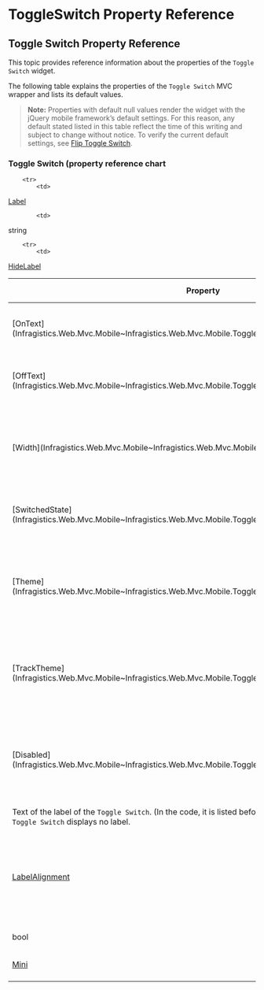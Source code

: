 ﻿<!--
|metadata|
{
    "fileName": "toggleswitch-property-reference",
    "controlName": "ToggleSwitch",
    "tags": ["API","Editing"]
}
|metadata|
-->

# ToggleSwitch Property Reference

## Toggle Switch Property Reference

This topic provides reference information about the properties of the `Toggle Switch` widget.

The following table explains the properties of the `Toggle Switch` MVC wrapper and lists its default values.

>**Note:**
> Properties with default null values render the widget with the jQuery mobile framework’s default settings. For this reason, any default stated listed in this table reflect the time of this writing and subject to change without notice. To verify the current default settings, see [Flip Toggle Switch](http://view.jquerymobile.com/1.3.1/dist/demos/widgets/sliders/switch.html).



### Toggle Switch (property reference chart

<table class="table table-striped">
    <thead>
        <tr>
            <th>
Property
            </th>
            <th>
Type
            </th>
            <th>
Description
            </th>
            <th>
Default Value
            </th>
        </tr>
    </thead>
    <tbody>
        <tr>
            <td>
[OnText](Infragistics.Web.Mvc.Mobile~Infragistics.Web.Mvc.Mobile.ToggleSwitchWrapper~OnText.html)
            </td>
            <td>
string
            </td>
            <td>
Text to be displayed to the user when the switch is in Enabled state.
            </td>
            <td >
*On*
            </td>
        </tr>
        <tr>
            <td>
[OffText](Infragistics.Web.Mvc.Mobile~Infragistics.Web.Mvc.Mobile.ToggleSwitchWrapper~OffText.html)
            </td>
            <td>
string
            </td>
            <td>
Text to be displayed to the user when the switch is in Disabled state.
            </td>
            <td >
*Off*
            </td>
        </tr>
        <tr>
            <td>
[Width](Infragistics.Web.Mvc.Mobile~Infragistics.Web.Mvc.Mobile.ToggleSwitchWrapper~Width.html)
            </td>
            <td>
string
            </td>
            <td>
Width (in pixels) of the `Toggle Switch`. (Changing this property re-defines the width of the div that holds the `Toggle Switch`.)
            </td>
            <td >
*null*
            </td>
        </tr>
        <tr>
            <td>
[SwitchedState](Infragistics.Web.Mvc.Mobile~Infragistics.Web.Mvc.Mobile.ToggleSwitchWrapper~SwitchedState.html)
            </td>
            <td>
bool?
            </td>
            <td>
State of the switch (Enabled/Disabled). The default state of the `Toggle Switch` is Disabled.
            </td>
            <td >
*null*
            </td>
        </tr>
        <tr>
            <td>
[Theme](Infragistics.Web.Mvc.Mobile~Infragistics.Web.Mvc.Mobile.ToggleSwitchWrapper~Theme.html)
            </td>
            <td>
string
            </td>
            <td>
Main theme of the `Toggle Switch`. The main theme styles the look of everything about the widget except the track (the circle representing the switch).
            </td>
            <td >
*null*
            </td>
        </tr>
        <tr>
            <td>
[TrackTheme](Infragistics.Web.Mvc.Mobile~Infragistics.Web.Mvc.Mobile.ToggleSwitchWrapper~TrackTheme.html)
            </td>
            <td>
string
            </td>
            <td>
Track theme of the `Toggle Switch`. The track theme styles the look of the track (the circle representing the switch) of the widget.
            </td>
            <td>
*null*
            </td>
        </tr>
        <tr>
            <td>
[Disabled](Infragistics.Web.Mvc.Mobile~Infragistics.Web.Mvc.Mobile.ToggleSwitchWrapper~Disabled.html)
            </td>
            <td>
bool?
            </td>
            <td>
When *true* the user operation of the switch is disabled (Read-Only mode). By default, the `Toggle Switch` is user-operational (Edit mode).
            </td>
            <td>
*null*
            </td>
        </tr>

        <tr>
            <td>
[Label](Infragistics.Web.Mvc.Mobile~Infragistics.Web.Mvc.Mobile.ToggleSwitchWrapper~Label.html)
            </td>

            <td>
string
            </td>
            <td>
Text of the label of the `Toggle Switch`. (In the code, it is listed before the form element.) By default, the `Toggle Switch` displays no label.
            </td>
            <td >
*null*
            </td>
        </tr>
        <tr>
            <td>
[LabelAlignment](Infragistics.Web.Mvc.Mobile~Infragistics.Web.Mvc.Mobile.ToggleSwitchWrapper~LabelAlignment.html)
            </td>
            <td>
[Infragistics.Web.Mvc. Mobile.Alignment](Infragistics.Web.Mvc.Mobile~Infragistics.Web.Mvc.Mobile.Alignment.html)
            </td>
            <td>
Alignment of the label (if the label it is shown). The valid values are:
                <ul>
                    <li>
*Left*
                    </li>
                    <li>
*Right*
                    </li>
                    <li>
*Bottom*
                    </li>
                    <li>
Top
                    </li>
                </ul>
            </td>
            <td >
*Top*
            </td>
        </tr>

        <tr>
            <td>
[HideLabel](Infragistics.Web.Mvc.Mobile~Infragistics.Web.Mvc.Mobile.ToggleSwitchWrapper~HideLabel.html)
            </td>
            <td>
bool
            </td>
            <td>
When *true* the label is hidden.
            </td>
            <td >
*false*
            </td>
        </tr>
        <tr>
            <td>
[Mini](Infragistics.Web.Mvc.Mobile~Infragistics.Web.Mvc.Mobile.ToggleSwitchWrapper~Mini.html)
            </td>
            <td>
bool?
            </td>
            <td>
Renders the `Toggle Switch` with mini styles.
            </td>
            <td >
*null*
            </td>
        </tr>
    </tbody>
</table>




